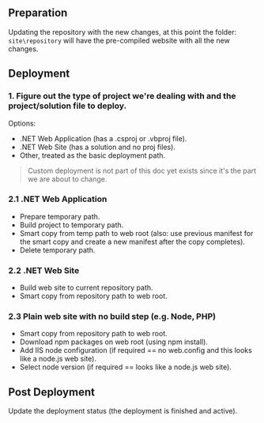 ## Preparation

Updating the repository with the new changes, at this point the folder: `site\repository` will have the pre-compiled website with all the new changes.

## Deployment

### 1. Figure out the type of project we're dealing with and the project/solution file to deploy.

Options:

- .NET Web Application (has a .csproj or .vbproj file).
- .NET Web Site (has a solution and no proj files).
- Other, treated as the basic deployment path.

> Custom deployment is not part of this doc yet exists since it's the part we are about to change.

### 2.1 .NET Web Application

- Prepare temporary path.
- Build project to temporary path.
- Smart copy from temp path to web root (also: use previous manifest for the smart copy and create a new manifest after the copy completes).
- Delete temporary path.

### 2.2 .NET Web Site

- Build web site to current repository path.
- Smart copy from repository path to web root.

### 2.3 Plain web site with no build step (e.g. Node, PHP)

- Smart copy from repository path to web root.
- Download npm packages on web root (using npm install).
- Add IIS node configuration (if required == no web.config and this looks like a node.js web site).
- Select node version (if required == looks like a node.js web site).

## Post Deployment

Update the deployment status (the deployment is finished and active).
